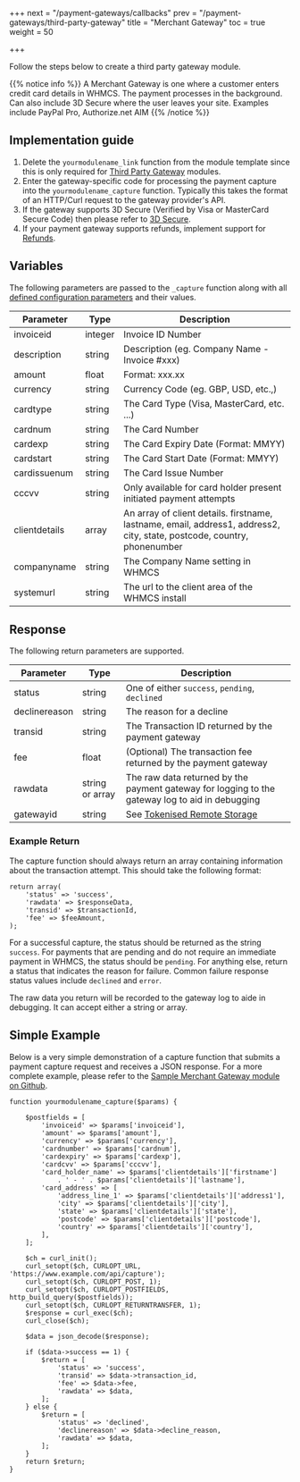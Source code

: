 +++
next = "/payment-gateways/callbacks"
prev = "/payment-gateways/third-party-gateway"
title = "Merchant Gateway"
toc = true
weight = 50

+++

Follow the steps below to create a third party gateway module.

{{% notice info %}}
A Merchant Gateway is one where a customer enters credit card details in WHMCS. The payment processes in the background. Can also include 3D Secure where the user leaves your site. Examples include PayPal Pro, Authorize.net AIM
{{% /notice %}}

## Implementation guide

1. Delete the `yourmodulename_link` function from the module template since this is only required for [Third Party Gateway][thirdparty] modules.
2. Enter the gateway-specific code for processing the payment capture into the `yourmodulename_capture` function. Typically this takes the format of an HTTP/Curl request to the gateway provider's API.
3. If the gateway supports 3D Secure (Verified by Visa or MasterCard Secure Code) then please refer to [3D Secure][3d-secure].
4. If your payment gateway supports refunds, implement support for [Refunds][refunds].

## Variables

The following parameters are passed to the `_capture` function along with all [defined configuration parameters][configuration] and their values.

Parameter | Type | Description
---|---|---
invoiceid|integer|Invoice ID Number
description|string|Description (eg. Company Name - Invoice #xxx)
amount|float|Format: xxx.xx
currency|string|Currency Code (eg. GBP, USD, etc.,)
cardtype|string|The Card Type (Visa, MasterCard, etc. ...)
cardnum|string|The Card Number
cardexp|string|The Card Expiry Date (Format: MMYY)
cardstart|string|The Card Start Date (Format: MMYY)
cardissuenum|string|The Card Issue Number
cccvv|string|Only available for card holder present initiated payment attempts
clientdetails|array|An array of client details. firstname, lastname, email, address1, address2, city, state, postcode, country, phonenumber
companyname|string|The Company Name setting in WHMCS
systemurl|string|The url to the client area of the WHMCS install

## Response

The following return parameters are supported.

Parameter | Type | Description
---|---|---
status|string|One of either `success`, `pending`, `declined`
declinereason|string|The reason for a decline
transid|string|The Transaction ID returned by the payment gateway
fee|float|(Optional) The transaction fee returned by the payment gateway
rawdata|string or array|The raw data returned by the payment gateway for logging to the gateway log to aid in debugging
gatewayid|string|See [Tokenised Remote Storage][tokenised-remote-storage]

### Example Return

The capture function should always return an array containing information about the transaction attempt.  This should take the following format:

```
return array(
    'status' => 'success',
    'rawdata' => $responseData,
    'transid' => $transactionId,
    'fee' => $feeAmount,
);
```

For a successful capture, the status should be returned as the string `success`.
For payments that are pending and do not require an immediate payment in WHMCS, the status should be `pending`.
For anything else, return a status that indicates the reason for failure.  Common failure response status values include `declined` and `error`.

The raw data you return will be recorded to the gateway log to aide in debugging. It can accept either a string or array.

## Simple Example

Below is a very simple demonstration of a capture function that submits a payment capture request and receives a JSON response. For a more complete example, please refer to the [Sample Merchant Gateway module on Github][githubsample].

```
function yourmodulename_capture($params) {

    $postfields = [
        'invoiceid' => $params['invoiceid'],
        'amount' => $params['amount'],
        'currency' => $params['currency'],
        'cardnumber' => $params['cardnum'],
        'cardexpiry' => $params['cardexp'],
        'cardcvv' => $params['cccvv'],
        'card_holder_name' => $params['clientdetails']['firstname']
            . ' - ' . $params['clientdetails']['lastname'],
        'card_address' => [
            'address_line_1' => $params['clientdetails']['address1'],
            'city' => $params['clientdetails']['city'],
            'state' => $params['clientdetails']['state'],
            'postcode' => $params['clientdetails']['postcode'],
            'country' => $params['clientdetails']['country'],
        ],
    ];

    $ch = curl_init();
    curl_setopt($ch, CURLOPT_URL, 'https://www.example.com/api/capture');
    curl_setopt($ch, CURLOPT_POST, 1);
    curl_setopt($ch, CURLOPT_POSTFIELDS, http_build_query($postfields));
    curl_setopt($ch, CURLOPT_RETURNTRANSFER, 1);
    $response = curl_exec($ch);
    curl_close($ch);

    $data = json_decode($response);

    if ($data->success == 1) {
        $return = [
            'status' => 'success',
            'transid' => $data->transaction_id,
            'fee' => $data->fee,
            'rawdata' => $data,
        ];
    } else {
        $return = [
            'status' => 'declined',
            'declinereason' => $data->decline_reason,
            'rawdata' => $data,
        ];
    }
    return $return;
}
```

[configuration]: /payment-gateways/configuration "Configuration Parameters"
[thirdparty]: /payment-gateways/third-party-gateway "Third Party Gateways"
[githubsample]: https://github.com/WHMCS/sample-merchant-gateway "Sample Merchant Gateway module on Github"
[refunds]: /payment-gateways/refunds "Refunding Transactions"
[3d-secure]: /provisioning-modules/3d-secure "3D Secure Process"
[tokenised-remote-storage]: /payment-gateways/tokenised-remote-storage "Tokenised Remote Storage"
